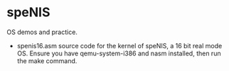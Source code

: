 # speNIS
OS demos and practice.
- spenis16.asm source code for the kernel of speNIS, a 16 bit real mode OS.
Ensure you have qemu-system-i386 and nasm installed, then run the make command.
